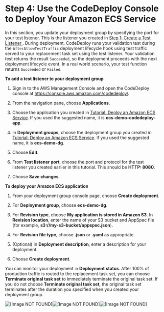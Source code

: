 # Step 4: Use the CodeDeploy Console to Deploy Your Amazon ECS Service<a name="tutorial-ecs-with-hooks-deployment"></a>

 In this section, you update your deployment group by specifying the port for your test listener\. This is the listener you created in [ Step 1: Create a Test Listener ](tutorial-ecs-with-hooks-create-second-listener.md)\. During deployment, CodeDeploy runs your validation test during the `AfterAllowTestTraffic` deployment lifecycle hook using test traffic served to your replacement task set using the test listener\. Your validation test returns the result `Succeeded`, so the deployment proceeds with the next deployment lifecycle event\. In a real world scenario, your test function returns `Succeeded` or `Failed`\. 

**To add a test listener to your deployment group**

1. Sign in to the AWS Management Console and open the CodeDeploy console at [https://console\.aws\.amazon\.com/codedeploy/](https://console.aws.amazon.com/codedeploy/)\.

1. From the navigation pane, choose **Applications**\. 

1. Choose the application you created in [Tutorial: Deploy an Amazon ECS Service](tutorial-ecs-deployment.md)\. If you used the suggested name, it is **ecs\-demo\-codedeploy\-app**\.

1. In **Deployment groups**, choose the deployment group you created in [Tutorial: Deploy an Amazon ECS Service](tutorial-ecs-deployment.md)\. If you used the suggested name, it is **ecs\-demo\-dg**\.

1.  Choose **Edit**\. 

1. From **Test listener port**, choose the port and protocol for the test listener you created earlier in this tutorial\. This should be **HTTP: 8080**\. 

1.  Choose **Save changes**\. 

**To deploy your Amazon ECS application**

1. From your deployment group console page, choose **Create deployment**\.

1.  For **Deployment group**, choose **ecs\-demo\-dg**\. 

1.  For **Revision type**, choose **My application is stored in Amazon S3**\. In **Revision location**, enter the name of your S3 bucket and AppSpec file \(for example, **s3://my\-s3\-bucket/appspec\.json**\)\. 

1.  For **Revision file type**, choose **\.json** or **\.yaml** as appropriate\. 

1.  \(Optional\) In **Deployment description**, enter a description for your deployment\. 

1. Choose **Create deployment**\.

 You can monitor your deployment in **Deployment status**\. After 100% of production traffic is routed to the replacement task set, you can choose **Terminate original task set** to immediately terminate the original task set\. If you do not choose **Terminate original task set**, the original task set terminates after the duration you specified when you created your deployment group\. 

![\[Image NOT FOUND\]](http://docs.aws.amazon.com/codedeploy/latest/userguide/images/ecs-tutorial-deployment-status-with-test-listener.png)![\[Image NOT FOUND\]](http://docs.aws.amazon.com/codedeploy/latest/userguide/)![\[Image NOT FOUND\]](http://docs.aws.amazon.com/codedeploy/latest/userguide/)